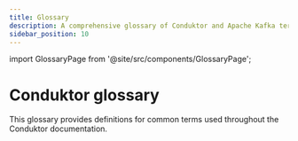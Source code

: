 ```yaml
---
title: Glossary
description: A comprehensive glossary of Conduktor and Apache Kafka terminology
sidebar_position: 10
---
```


import GlossaryPage from '@site/src/components/GlossaryPage';

# Conduktor glossary

This glossary provides definitions for common terms used throughout the Conduktor documentation.

<GlossaryPage />
